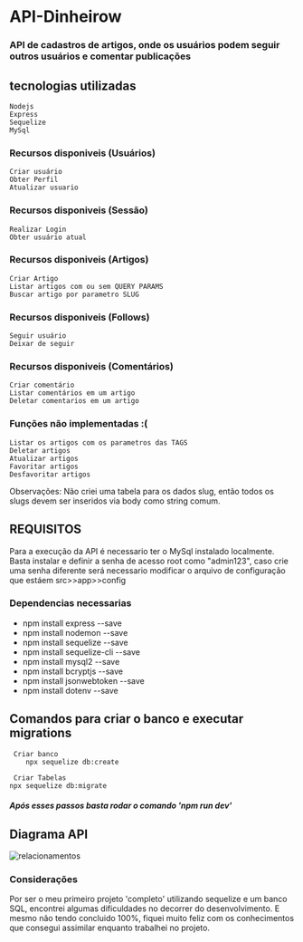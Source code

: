 # API-Dinheirow

### API de cadastros de artigos, onde os usuários podem seguir outros usuários e comentar publicações

## tecnologias utilizadas
    Nodejs
    Express
    Sequelize
    MySql
    


### Recursos disponiveis (Usuários)
    Criar usuário
    Obter Perfil
    Atualizar usuario

### Recursos disponiveis (Sessão)
    Realizar Login
    Obter usuário atual

### Recursos disponiveis (Artigos)
    Criar Artigo
    Listar artigos com ou sem QUERY PARAMS
    Buscar artigo por parametro SLUG

### Recursos disponiveis (Follows)
    Seguir usuário
    Deixar de seguir

### Recursos disponiveis (Comentários)
    Criar comentário
    Listar comentários em um artigo
    Deletar comentarios em um artigo

### Funções não implementadas :( 
    Listar os artigos com os parametros das TAGS
    Deletar artigos
    Atualizar artigos
    Favoritar artigos
    Desfavoritar artigos

Observações: Não criei uma tabela para os dados slug, então todos os slugs devem ser inseridos via body como string comum.

## REQUISITOS
Para a execução da API é necessario ter o MySql instalado localmente. <br>
Basta instalar e definir a senha de acesso root como "admin123", caso crie uma senha diferente será necessario modificar o arquivo de configuração que estáem src>>app>>config

### Dependencias necessarias 
* npm install express --save
* npm install nodemon --save
* npm install sequelize --save
* npm install sequelize-cli --save
* npm install mysql2 --save
* npm install bcryptjs --save
* npm install jsonwebtoken --save
* npm install dotenv --save

## Comandos para criar o banco e executar migrations
     Criar banco
        npx sequelize db:create

     Criar Tabelas
    npx sequelize db:migrate

<h5> Após esses passos basta rodar o comando 'npm run dev'</h5>

## Diagrama API
![relacionamentos](https://user-images.githubusercontent.com/78126649/123156767-10377f00-d440-11eb-9bfe-d0995a97482a.PNG)


### Considerações <br/>
Por ser o meu primeiro projeto 'completo' utilizando sequelize e um banco SQL, encontrei algumas dificuldades no decorrer do desenvolvimento. E mesmo não tendo concluido 100%, fiquei muito feliz com os conhecimentos que consegui assimilar enquanto trabalhei no projeto.



